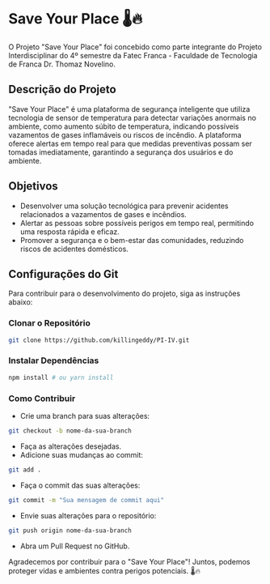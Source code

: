 # Save Your Place 🌡️🔥

O Projeto "Save Your Place" foi concebido como parte integrante do Projeto Interdisciplinar do 4º semestre da Fatec Franca - Faculdade de Tecnologia de Franca Dr. Thomaz Novelino.

## Descrição do Projeto

"Save Your Place" é uma plataforma de segurança inteligente que utiliza tecnologia de sensor de temperatura para detectar variações anormais no ambiente, como aumento súbito de temperatura, indicando possíveis vazamentos de gases inflamáveis ou riscos de incêndio. A plataforma oferece alertas em tempo real para que medidas preventivas possam ser tomadas imediatamente, garantindo a segurança dos usuários e do ambiente.

## Objetivos

- Desenvolver uma solução tecnológica para prevenir acidentes relacionados a vazamentos de gases e incêndios.
- Alertar as pessoas sobre possíveis perigos em tempo real, permitindo uma resposta rápida e eficaz.
- Promover a segurança e o bem-estar das comunidades, reduzindo riscos de acidentes domésticos.
  
## Configurações do Git

Para contribuir para o desenvolvimento do projeto, siga as instruções abaixo:

### Clonar o Repositório

```bash
git clone https://github.com/killingeddy/PI-IV.git
```

### Instalar Dependências
```bash
npm install # ou yarn install
```

### Como Contribuir
- Crie uma branch para suas alterações:
```bash
git checkout -b nome-da-sua-branch
```
- Faça as alterações desejadas.
- Adicione suas mudanças ao commit:
```bash
git add .
```
- Faça o commit das suas alterações:
```bash
git commit -m "Sua mensagem de commit aqui"
```
- Envie suas alterações para o repositório:
```bash
git push origin nome-da-sua-branch
```
- Abra um Pull Request no GitHub.

Agradecemos por contribuir para o "Save Your Place"! Juntos, podemos proteger vidas e ambientes contra perigos potenciais. 🌡️🔥
